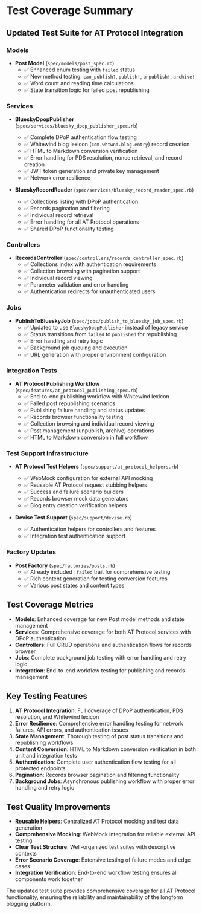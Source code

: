 # Test Coverage Summary

## Updated Test Suite for AT Protocol Integration

### Models
- **Post Model** (`spec/models/post_spec.rb`)
  - ✅ Enhanced enum testing with `failed` status
  - ✅ New method testing: `can_publish?`, `publish!`, `unpublish!`, `archive!`
  - ✅ Word count and reading time calculations
  - ✅ State transition logic for failed post republishing

### Services
- **BlueskyDpopPublisher** (`spec/services/bluesky_dpop_publisher_spec.rb`)
  - ✅ Complete DPoP authentication flow testing
  - ✅ Whitewind blog lexicon (`com.whtwnd.blog.entry`) record creation
  - ✅ HTML to Markdown conversion verification
  - ✅ Error handling for PDS resolution, nonce retrieval, and record creation
  - ✅ JWT token generation and private key management
  - ✅ Network error resilience

- **BlueskyRecordReader** (`spec/services/bluesky_record_reader_spec.rb`)
  - ✅ Collections listing with DPoP authentication
  - ✅ Records pagination and filtering
  - ✅ Individual record retrieval
  - ✅ Error handling for all AT Protocol operations
  - ✅ Shared DPoP functionality testing

### Controllers
- **RecordsController** (`spec/controllers/records_controller_spec.rb`)
  - ✅ Collections index with authentication requirements
  - ✅ Collection browsing with pagination support
  - ✅ Individual record viewing
  - ✅ Parameter validation and error handling
  - ✅ Authentication redirects for unauthenticated users

### Jobs
- **PublishToBlueskyJob** (`spec/jobs/publish_to_bluesky_job_spec.rb`)
  - ✅ Updated to use `BlueskyDpopPublisher` instead of legacy service
  - ✅ Status transitions from `failed` to `published` for republishing
  - ✅ Error handling and retry logic
  - ✅ Background job queuing and execution
  - ✅ URL generation with proper environment configuration

### Integration Tests
- **AT Protocol Publishing Workflow** (`spec/features/at_protocol_publishing_spec.rb`)
  - ✅ End-to-end publishing workflow with Whitewind lexicon
  - ✅ Failed post republishing scenarios
  - ✅ Publishing failure handling and status updates
  - ✅ Records browser functionality testing
  - ✅ Collection browsing and individual record viewing
  - ✅ Post management (unpublish, archive) operations
  - ✅ HTML to Markdown conversion in full workflow

### Test Support Infrastructure
- **AT Protocol Test Helpers** (`spec/support/at_protocol_helpers.rb`)
  - ✅ WebMock configuration for external API mocking
  - ✅ Reusable AT Protocol request stubbing helpers
  - ✅ Success and failure scenario builders
  - ✅ Records browser mock data generators
  - ✅ Blog entry creation verification helpers

- **Devise Test Support** (`spec/support/devise.rb`)
  - ✅ Authentication helpers for controllers and features
  - ✅ Integration test authentication support

### Factory Updates
- **Post Factory** (`spec/factories/posts.rb`)
  - ✅ Already included `:failed` trait for comprehensive testing
  - ✅ Rich content generation for testing conversion features
  - ✅ Various post states and content types

## Test Coverage Metrics
- **Models**: Enhanced coverage for new Post model methods and state management
- **Services**: Comprehensive coverage for both AT Protocol services with DPoP authentication
- **Controllers**: Full CRUD operations and authentication flows for records browser
- **Jobs**: Complete background job testing with error handling and retry logic
- **Integration**: End-to-end workflow testing for publishing and records management

## Key Testing Features
1. **AT Protocol Integration**: Full coverage of DPoP authentication, PDS resolution, and Whitewind lexicon
2. **Error Resilience**: Comprehensive error handling testing for network failures, API errors, and authentication issues
3. **State Management**: Thorough testing of post status transitions and republishing workflows
4. **Content Conversion**: HTML to Markdown conversion verification in both unit and integration tests
5. **Authentication**: Complete user authentication flow testing for all protected endpoints
6. **Pagination**: Records browser pagination and filtering functionality
7. **Background Jobs**: Asynchronous publishing workflow with proper error handling and retry logic

## Test Quality Improvements
- **Reusable Helpers**: Centralized AT Protocol mocking and test data generation
- **Comprehensive Mocking**: WebMock integration for reliable external API testing
- **Clear Test Structure**: Well-organized test suites with descriptive contexts
- **Error Scenario Coverage**: Extensive testing of failure modes and edge cases
- **Integration Verification**: End-to-end workflow testing ensures all components work together

The updated test suite provides comprehensive coverage for all AT Protocol functionality, ensuring the reliability and maintainability of the longform blogging platform.
